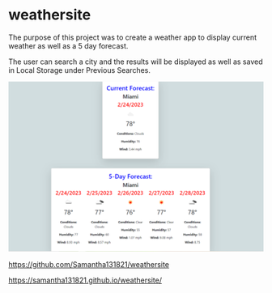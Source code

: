 # weathersite

The purpose of this project was to create a weather app to display current weather as well as a 5 day forecast. 

The user can search a city and the results will be displayed as well as saved in Local Storage under Previous Searches. 

![Image](/assets/Capture.PNG)



https://github.com/Samantha131821/weathersite

https://samantha131821.github.io/weathersite/

